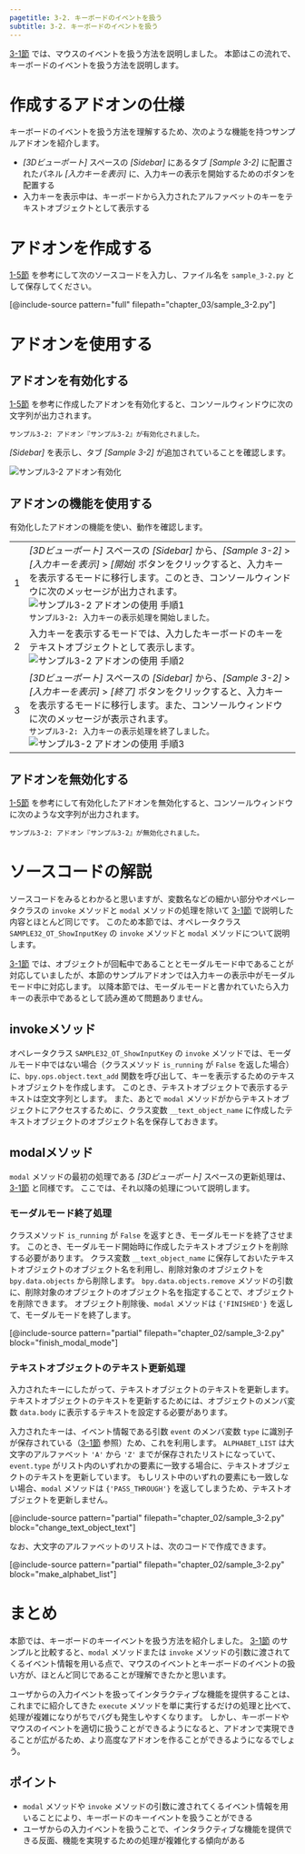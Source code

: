 ```yaml
---
pagetitle: 3-2. キーボードのイベントを扱う
subtitle: 3-2. キーボードのイベントを扱う
---
```


[3-1節](01_Handle_Mouse_Event.html) では、マウスのイベントを扱う方法を説明しました。
本節はこの流れで、キーボードのイベントを扱う方法を説明します。


# 作成するアドオンの仕様

キーボードのイベントを扱う方法を理解するため、次のような機能を持つサンプルアドオンを紹介します。

* *[3Dビューポート]* スペースの *[Sidebar]* にあるタブ *[Sample 3-2]* に配置されたパネル *[入力キーを表示]* に、入力キーの表示を開始するためのボタンを配置する
* 入力キーを表示中は、キーボードから入力されたアルファベットのキーをテキストオブジェクトとして表示する


# アドオンを作成する

[1-5節](../chapter_01/05_Install_own_Add-on.html) を参考にして次のソースコードを入力し、ファイル名を `sample_3-2.py` として保存してください。

[@include-source pattern="full" filepath="chapter_03/sample_3-2.py"]


# アドオンを使用する

## アドオンを有効化する

[1-5節](../chapter_01/05_Install_own_Add-on.html) を参考に作成したアドオンを有効化すると、コンソールウィンドウに次の文字列が出力されます。

```
サンプル3-2: アドオン『サンプル3-2』が有効化されました。
```

*[Sidebar]* を表示し、タブ *[Sample 3-2]* が追加されていることを確認します。

![](../../images/chapter_03/02_Handle_Keyboard_Event/enable_add-on.png "サンプル3-2 アドオン有効化")


## アドオンの機能を使用する

有効化したアドオンの機能を使い、動作を確認します。


<div class="work"></div>

|||
|---|---|
|1|*[3Dビューポート]* スペースの *[Sidebar]* から、*[Sample 3-2]* > *[入力キーを表示]* > *[開始]* ボタンをクリックすると、入力キーを表示するモードに移行します。このとき、コンソールウィンドウに次のメッセージが出力されます。<br>![](../../images/chapter_03/02_Handle_Keyboard_Event/use_add-on_1.png "サンプル3-2 アドオンの使用 手順1")<br>`サンプル3-2: 入力キーの表示処理を開始しました。`|
|2|入力キーを表示するモードでは、入力したキーボードのキーをテキストオブジェクトとして表示します。<br>![](../../images/chapter_03/02_Handle_Keyboard_Event/use_add-on_2.png "サンプル3-2 アドオンの使用 手順2")|
|3|*[3Dビューポート]* スペースの *[Sidebar]* から、*[Sample 3-2]* > *[入力キーを表示]* > *[終了]* ボタンをクリックすると、入力キーを表示するモードに移行します。また、コンソールウィンドウに次のメッセージが表示されます。<br>`サンプル3-2: 入力キーの表示処理を終了しました。`<br>![](../../images/chapter_03/02_Handle_Keyboard_Event/use_add-on_3.png "サンプル3-2 アドオンの使用 手順3")|


## アドオンを無効化する

[1-5節](../chapter_01/05_Install_own_Add-on.html) を参考にして有効化したアドオンを無効化すると、コンソールウィンドウに次のような文字列が出力されます。

```
サンプル3-2: アドオン『サンプル3-2』が無効化されました。
```


# ソースコードの解説

ソースコードをみるとわかると思いますが、変数名などの細かい部分やオペレータクラスの `invoke` メソッドと `modal` メソッドの処理を除いて [3-1節](01_Handle_Mouse_Event.html) で説明した内容とほとんど同じです。
このため本節では、オペレータクラス `SAMPLE32_OT_ShowInputKey` の `invoke` メソッドと `modal` メソッドについて説明します。

[3-1節](01_Handle_Mouse_Event.html) では、オブジェクトが回転中であることとモーダルモード中であることが対応していましたが、本節のサンプルアドオンでは入力キーの表示中がモーダルモード中に対応します。
以降本節では、モーダルモードと書かれていたら入力キーの表示中であるとして読み進めて問題ありません。


## invokeメソッド

オペレータクラス `SAMPLE32_OT_ShowInputKey` の `invoke` メソッドでは、モーダルモード中ではない場合（クラスメソッド `is_running` が `False` を返した場合）に、`bpy.ops.object.text_add` 関数を呼び出して、キーを表示するためのテキストオブジェクトを作成します。
このとき、テキストオブジェクトで表示するテキストは空文字列とします。
また、あとで `modal` メソッドがからテキストオブジェクトにアクセスするために、クラス変数 `__text_object_name` に作成したテキストオブジェクトのオブジェクト名を保存しておきます。


## modalメソッド

`modal` メソッドの最初の処理である *[3Dビューポート]* スペースの更新処理は、[3-1節](01_Handle_Mouse_Event.html) と同様です。
ここでは、それ以降の処理について説明します。


### モーダルモード終了処理

クラスメソッド `is_running` が `False` を返すとき、モーダルモードを終了させます。
このとき、モーダルモード開始時に作成したテキストオブジェクトを削除する必要があります。
クラス変数 `__text_object_name` に保存しておいたテキストオブジェクトのオブジェクト名を利用し、削除対象のオブジェクトを `bpy.data.objects` から削除します。
`bpy.data.objects.remove` メソッドの引数に、削除対象のオブジェクトのオブジェクト名を指定することで、オブジェクトを削除できます。
オブジェクト削除後、`modal` メソッドは `{'FINISHED'}` を返して、モーダルモードを終了します。

[@include-source pattern="partial" filepath="chapter_02/sample_3-2.py" block="finish_modal_mode"]


### テキストオブジェクトのテキスト更新処理

入力されたキーにしたがって、テキストオブジェクトのテキストを更新します。
テキストオブジェクトのテキストを更新するためには、オブジェクトのメンバ変数 `data.body` に表示するテキストを設定する必要があります。

入力されたキーは、イベント情報である引数 `event` のメンバ変数 `type` に識別子が保存されている（[3-1節](01_Handle_Mouse_Event.html) 参照）ため、これを利用します。
`ALPHABET_LIST` は大文字のアルファベット `'A'` から `'Z'` までが保存されたリストになっていて、`event.type` がリスト内のいずれかの要素に一致する場合に、テキストオブジェクトのテキストを更新しています。
もしリスト中のいずれの要素にも一致しない場合、`modal` メソッドは `{'PASS_THROUGH'}` を返してしまうため、テキストオブジェクトを更新しません。

[@include-source pattern="partial" filepath="chapter_02/sample_3-2.py" block="change_text_object_text"]

なお、大文字のアルファベットのリストは、次のコードで作成できます。

[@include-source pattern="partial" filepath="chapter_02/sample_3-2.py" block="make_alphabet_list"]


# まとめ

本節では、キーボードのキーイベントを扱う方法を紹介しました。
[3-1節](01_Handle_Mouse_Event.html) のサンプルと比較すると、`modal` メソッドまたは `invoke` メソッドの引数に渡されてくるイベント情報を用いる点で、マウスのイベントとキーボードのイベントの扱い方が、ほとんど同じであることが理解できたかと思います。

ユーザからの入力イベントを扱ってインタラクティブな機能を提供することは、これまでに紹介してきた `execute` メソッドを単に実行するだけの処理と比べて、処理が複雑になりがちでバグも発生しやすくなります。
しかし、キーボードやマウスのイベントを適切に扱うことができるようになると、アドオンで実現できることが広がるため、より高度なアドオンを作ることができるようになるでしょう。


## ポイント

* `modal` メソッドや `invoke` メソッドの引数に渡されてくるイベント情報を用いることにより、キーボードのキーイベントを扱うことができる
* ユーザからの入力イベントを扱うことで、インタラクティブな機能を提供できる反面、機能を実現するための処理が複雑化する傾向がある
